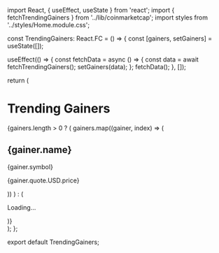 import React, { useEffect, useState } from 'react';
import { fetchTrendingGainers } from '../lib/coinmarketcap';
import styles from '../styles/Home.module.css';

const TrendingGainers: React.FC = () => {
  const [gainers, setGainers] = useState([]);

  useEffect(() => {
    const fetchData = async () => {
      const data = await fetchTrendingGainers();
      setGainers(data);
    };
    fetchData();
  }, []);

  return (
    <div className={styles.container}>
      <h1>Trending Gainers</h1>
      {gainers.length > 0 ? (
        gainers.map((gainer, index) => (
          <div key={index}>
            <h2>{gainer.name}</h2>
            <p>{gainer.symbol}</p>
            <p>{gainer.quote.USD.price}</p>
          </div>
        ))
      ) : (
        <p>Loading...</p>
      )}
    </div>
  );
};

export default TrendingGainers;
